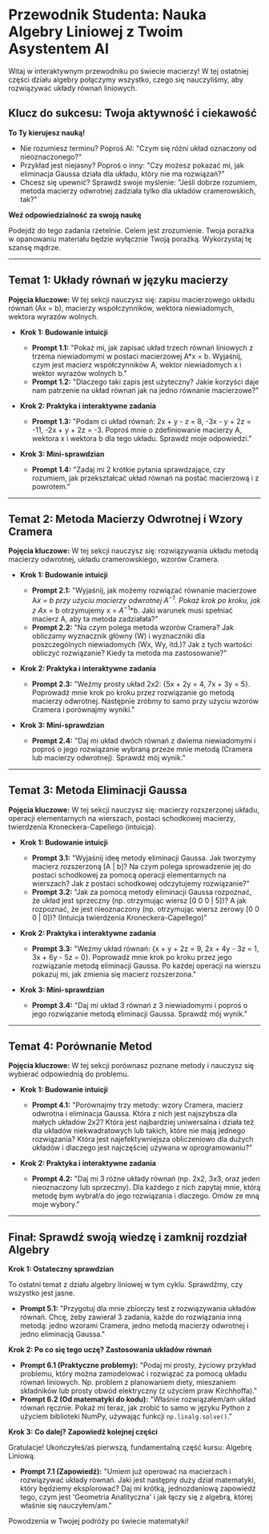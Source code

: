 # Przewodnik Studenta: Nauka Algebry Liniowej z Twoim Asystentem AI

Witaj w interaktywnym przewodniku po świecie macierzy! W tej ostatniej części działu algebry połączymy wszystko, czego się nauczyliśmy, aby rozwiązywać układy równań liniowych.

## Klucz do sukcesu: Twoja aktywność i ciekawość

**To Ty kierujesz nauką!**

* Nie rozumiesz terminu? Poproś AI: "Czym się różni układ oznaczony od nieoznaczonego?"
* Przykład jest niejasny? Poproś o inny: "Czy możesz pokazać mi, jak eliminacja Gaussa działa dla układu, który nie ma rozwiązań?"
* Chcesz się upewnić? Sprawdź swoje myślenie: "Jeśli dobrze rozumiem, metoda macierzy odwrotnej zadziała tylko dla układów cramerowskich, tak?"

**Weź odpowiedzialność za swoją naukę**

Podejdź do tego zadania rzetelnie. Celem jest zrozumienie. Twoja porażka w opanowaniu materiału będzie wyłącznie Twoją porażką. Wykorzystaj tę szansę mądrze.

---

## Temat 1: Układy równań w języku macierzy

**Pojęcia kluczowe:** W tej sekcji nauczysz się: zapisu macierzowego układu równań (Ax = b), macierzy współczynników, wektora niewiadomych, wektora wyrazów wolnych.

* **Krok 1: Budowanie intuicji**
    * **Prompt 1.1:** "Pokaż mi, jak zapisać układ trzech równań liniowych z trzema niewiadomymi w postaci macierzowej A*x = b. Wyjaśnij, czym jest macierz współczynników A, wektor niewiadomych x i wektor wyrazów wolnych b."
    * **Prompt 1.2:** "Dlaczego taki zapis jest użyteczny? Jakie korzyści daje nam patrzenie na układ równań jak na jedno równanie macierzowe?"

* **Krok 2: Praktyka i interaktywne zadania**
    * **Prompt 1.3:** "Podam ci układ równań: 2x + y - z = 8, -3x - y + 2z = -11, -2x + y + 2z = -3. Poproś mnie o zdefiniowanie macierzy A, wektora x i wektora b dla tego układu. Sprawdź moje odpowiedzi."

* **Krok 3: Mini-sprawdzian**
    * **Prompt 1.4:** "Zadaj mi 2 krótkie pytania sprawdzające, czy rozumiem, jak przekształcać układ równań na postać macierzową i z powrotem."

---

## Temat 2: Metoda Macierzy Odwrotnej i Wzory Cramera

**Pojęcia kluczowe:** W tej sekcji nauczysz się: rozwiązywania układu metodą macierzy odwrotnej, układu cramerowskiego, wzorów Cramera.

* **Krok 1: Budowanie intuicji**
    * **Prompt 2.1:** "Wyjaśnij, jak możemy rozwiązać równanie macierzowe A*x = b przy użyciu macierzy odwrotnej $A^{-1}$. Pokaż krok po kroku, jak z A*x = b otrzymujemy x = $A^{-1}$*b. Jaki warunek musi spełniać macierz A, aby ta metoda zadziałała?"
    * **Prompt 2.2:** "Na czym polega metoda wzorów Cramera? Jak obliczamy wyznacznik główny (W) i wyznaczniki dla poszczególnych niewiadomych (Wx, Wy, itd.)? Jak z tych wartości obliczyć rozwiązanie? Kiedy ta metoda ma zastosowanie?"

* **Krok 2: Praktyka i interaktywne zadania**
    * **Prompt 2.3:** "Weźmy prosty układ 2x2: {5x + 2y = 4, 7x + 3y = 5}. Poprowadź mnie krok po kroku przez rozwiązanie go metodą macierzy odwrotnej. Następnie zróbmy to samo przy użyciu wzorów Cramera i porównajmy wyniki."

* **Krok 3: Mini-sprawdzian**
    * **Prompt 2.4:** "Daj mi układ dwóch równań z dwiema niewiadomymi i poproś o jego rozwiązanie wybraną przeze mnie metodą (Cramera lub macierzy odwrotnej). Sprawdź mój wynik."

---

## Temat 3: Metoda Eliminacji Gaussa

**Pojęcia kluczowe:** W tej sekcji nauczysz się: macierzy rozszerzonej układu, operacji elementarnych na wierszach, postaci schodkowej macierzy, twierdzenia Kroneckera-Capellego (intuicja).

* **Krok 1: Budowanie intuicji**
    * **Prompt 3.1:** "Wyjaśnij ideę metody eliminacji Gaussa. Jak tworzymy macierz rozszerzoną [A | b]? Na czym polega sprowadzenie jej do postaci schodkowej za pomocą operacji elementarnych na wierszach? Jak z postaci schodkowej odczytujemy rozwiązanie?"
    * **Prompt 3.2:** "Jak za pomocą metody eliminacji Gaussa rozpoznać, że układ jest sprzeczny (np. otrzymując wiersz [0 0 0 | 5])? A jak rozpoznać, że jest nieoznaczony (np. otrzymując wiersz zerowy [0 0 0 | 0])? (Intuicja twierdzenia Kroneckera-Capellego)"

* **Krok 2: Praktyka i interaktywne zadania**
    * **Prompt 3.3:** "Weźmy układ równań: {x + y + 2z = 9, 2x + 4y - 3z = 1, 3x + 6y - 5z = 0}. Poprowadź mnie krok po kroku przez jego rozwiązanie metodą eliminacji Gaussa. Po każdej operacji na wierszu pokazuj mi, jak zmienia się macierz rozszerzona."

* **Krok 3: Mini-sprawdzian**
    * **Prompt 3.4:** "Daj mi układ 3 równań z 3 niewiadomymi i poproś o jego rozwiązanie metodą eliminacji Gaussa. Sprawdź mój wynik."

---

## Temat 4: Porównanie Metod

**Pojęcia kluczowe:** W tej sekcji porównasz poznane metody i nauczysz się wybierać odpowiednią do problemu.

* **Krok 1: Budowanie intuicji**
    * **Prompt 4.1:** "Porównajmy trzy metody: wzory Cramera, macierz odwrotna i eliminacja Gaussa. Która z nich jest najszybsza dla małych układów 2x2? Która jest najbardziej uniwersalna i działa też dla układów niekwadratowych lub takich, które nie mają jednego rozwiązania? Która jest najefektywniejsza obliczeniowo dla dużych układów i dlaczego jest najczęściej używana w oprogramowaniu?"

* **Krok 2: Praktyka i interaktywne zadania**
    * **Prompt 4.2:** "Daj mi 3 różne układy równań (np. 2x2, 3x3, oraz jeden nieoznaczony lub sprzeczny). Dla każdego z nich zapytaj mnie, którą metodę bym wybrał/a do jego rozwiązania i dlaczego. Omów ze mną moje wybory."

---

## Finał: Sprawdź swoją wiedzę i zamknij rozdział Algebry

**Krok 1: Ostateczny sprawdzian**

To ostatni temat z działu algebry liniowej w tym cyklu. Sprawdźmy, czy wszystko jest jasne.

* **Prompt 5.1:** "Przygotuj dla mnie zbiorczy test z rozwiązywania układów równań. Chcę, żeby zawierał 3 zadania, każde do rozwiązania inną metodą: jedno wzorami Cramera, jedno metodą macierzy odwrotnej i jedno eliminacją Gaussa."

**Krok 2: Po co się tego uczę? Zastosowania układów równań**

* **Prompt 6.1 (Praktyczne problemy):** "Podaj mi prosty, życiowy przykład problemu, który można zamodelować i rozwiązać za pomocą układu równań liniowych. Np. problem z planowaniem diety, mieszaniem składników lub prosty obwód elektryczny (z użyciem praw Kirchhoffa)."
* **Prompt 6.2 (Od matematyki do kodu):** "Właśnie rozwiązałem/am układ równań ręcznie. Pokaż mi teraz, jak zrobić to samo w języku Python z użyciem biblioteki NumPy, używając funkcji `np.linalg.solve()`."

**Krok 3: Co dalej? Zapowiedź kolejnej części**

Gratulacje! Ukończyłeś/aś pierwszą, fundamentalną część kursu: Algebrę Liniową.

* **Prompt 7.1 (Zapowiedź):** "Umiem już operować na macierzach i rozwiązywać układy równań. Jaki jest następny duży dział matematyki, który będziemy eksplorować? Daj mi krótką, jednozdaniową zapowiedź tego, czym jest 'Geometria Analityczna' i jak łączy się z algebrą, której właśnie się nauczyłem/am."

Powodzenia w Twojej podróży po świecie matematyki!